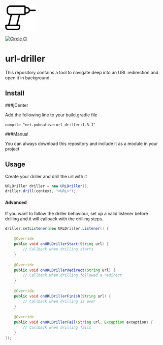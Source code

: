 ![driller icon](url-driller.png)

[![Circle CI](https://circleci.com/gh/pubnative/url-driller/tree/master.svg?style=shield)](https://circleci.com/gh/pubnative/url-driller/tree/master)

# url-driller


This repository contains a tool to navigate deep into an URL redirection and open it in background.

## Install

###jCenter

Add the following line to your build.gradle file

`compile "net.pubnative:url_driller:1.3.1"`

###Manual

You can always download this repository and include it as a module in your project

## Usage

Create your driller and drill the url with it

```java
URLDriller driller = new URLDriller();
driller.drill(context, "<URL>");
```

#### Advanced

If you want to follow the driller behaviour, set up a valid listener before drilling and it will callback with the drilling steps.

```java
driller.setListener(new URLDriller.Listener() {

    @Override
    public void onURLDrillerStart(String url) {
        // Callback when drilling starts            
    }

    @Override
    public void onURLDrillerRedirect(String url) {
        // Callback when drilling followed a redirect
    }

    @Override
    public void onURLDrillerFinish(String url) {
        // Callback when drilling is over
    }

    @Override
    public void onURLDrillerFail(String url, Exception exception) {
        // Callback when drilling fails
    }
});
```
